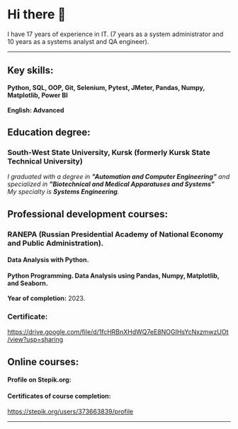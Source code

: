 # Hi there 👋
I have 17 years of experience in IT. (7 years as a system administrator and 10 years as a systems analyst and QA engineer).<br>
--- --- --- 
## Key skills:
**Python, SQL, OOP, Git, Selenium, Pytest, JMeter, Pandas, Numpy, Matplotlib, Power BI**<br>\
**English:  Advanced**
## Education degree:  
### South-West State University, Kursk (formerly Kursk State Technical University)  
_I graduated with a degree in **"Automation and Computer Engineering"** and specialized in **"Biotechnical and Medical Apparatuses and Systems"**_  
_My specialty is **Systems Engineering**._ 
## Professional development courses:  
### RANEPA (Russian Presidential Academy of National Economy and Public Administration).  
#### Data Analysis with Python.  
**Python Programming. Data Analysis using Pandas, Numpy, Matplotlib, and Seaborn.**<br>\
**Year of completion:**  2023.
### Certificate:  
https://drive.google.com/file/d/1fcHRBnXHdWQ7eE8NOGIHsYcNxzmwzUOt/view?usp=sharing  
## Online courses:    
#### Profile on Stepik.org:  
#### Certificates of course completion:  
https://stepik.org/users/373663839/profile
--- --- --- 







<!--
**kholobtseva/kholobtseva** is a ✨ _special_ ✨ repository because its `README.md` (this file) appears on your GitHub profile.

Here are some ideas to get you started:

- 🔭 I’m currently working on ...
- 🌱 I’m currently learning ...
- 👯 I’m looking to collaborate on ...
- 🤔 I’m looking for help with ...
- 💬 Ask me about ...
- 📫 How to reach me: ...
- 😄 Pronouns: ...
- ⚡ Fun fact: ...
-->
